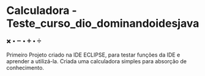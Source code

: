 # Calculadora - Teste_curso_dio_dominandoidesjava 
:heavy_multiplication_x: :black_small_square: :heavy_minus_sign: :black_small_square: :heavy_plus_sign: :black_small_square: :heavy_division_sign:

Primeiro Projeto criado na IDE ECLIPSE, para testar funções da IDE e aprender a utilizá-la.
Criada uma calculadora simples para absorção de conhecimento.

